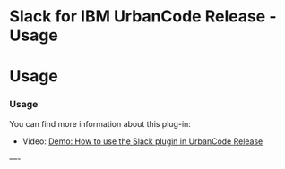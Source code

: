 
Slack for IBM UrbanCode Release - Usage
=======================================

# Usage


### Usage


You can find more information about this plug-in:
* Video: [Demo: How to use the Slack plugin in UrbanCode Release](https://www.youtube.com/watch?v=KG4tvMIeAww)

—-

